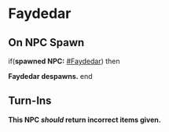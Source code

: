 # Faydedar


## On NPC Spawn

if(**spawned NPC:**  [\#Faydedar](/npc/96073)) then


**Faydedar despawns.**
end



## Turn-Ins



**This NPC *should* return incorrect items given.**





